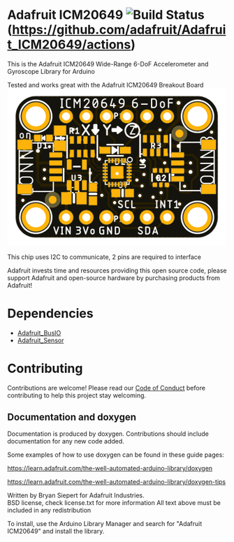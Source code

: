 # Adafruit ICM20649 ![Build Status](https://github.com/adafruit/Adafruit_ICM20649/workflows/Arduino%20Library%20CI/badge.svg)(https://github.com/adafruit/Adafruit_ICM20649/actions)

This is the Adafruit ICM20649 Wide-Range 6-DoF Accelerometer and Gyroscope Library for Arduino

Tested and works great with the Adafruit ICM20649 Breakout Board 
[<img src="assets/board.png?raw=true" width="500px">](https://www.adafruit.com/products/4464)


This chip uses I2C to communicate, 2 pins are required to interface

Adafruit invests time and resources providing this open source code, please support Adafruit and open-source hardware by purchasing products from Adafruit!

# Dependencies
* [Adafruit_BusIO](https://github.com/adafruit/Adafruit_BusIO)
* [Adafruit_Sensor](https://github.com/adafruit/Adafruit_Sensor)

# Contributing

Contributions are welcome! Please read our [Code of Conduct](https://github.com/adafruit/Adafruit_ICM20649/blob/master/CODE_OF_CONDUCT.md>)
before contributing to help this project stay welcoming.

## Documentation and doxygen
Documentation is produced by doxygen. Contributions should include documentation for any new code added.

Some examples of how to use doxygen can be found in these guide pages:

https://learn.adafruit.com/the-well-automated-arduino-library/doxygen

https://learn.adafruit.com/the-well-automated-arduino-library/doxygen-tips

Written by Bryan Siepert for Adafruit Industries.  
BSD license, check license.txt for more information
All text above must be included in any redistribution

To install, use the Arduino Library Manager and search for "Adafruit ICM20649" and install the library.
